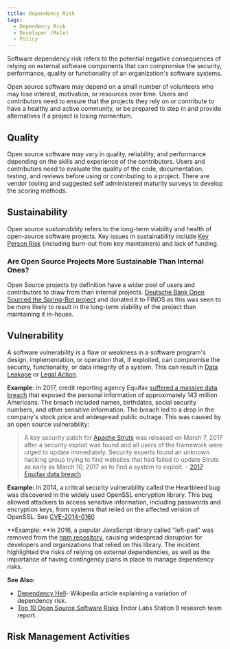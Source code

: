 ```yaml
---
title: Dependency Risk
tags:
  - Dependency Risk
  - Developer (Role)
  - Policy
---
```


<BoxOut title="Software Dependency Risk" image="/img/bok/risks/dependency-risk.png">

Software dependency risk refers to the potential negative consequences of relying on external software components that can compromise the security, performance, quality or functionality of an organization's software systems.

Open source software may depend on a small number of volunteers who may lose interest, motivation, or resources over time. Users and contributors need to ensure that the projects they rely on or contribute to have a healthy and active community, or be prepared to step in and provide alternatives if a project is losing momentum.

## Quality

Open source software may vary in quality, reliability, and performance depending on the skills and experience of the contributors. Users and contributors need to evaluate the quality of the code, documentation, testing, and reviews before using or contributing to a project. There are vendor tooling and suggested self administered maturity surveys to develop the scoring methods.

## Sustainability

Open source _sustainability_ refers to the long-term viability and health of open-source software projects.  Key issues in sustainability include [Key Person Risk](Staff-Risk) (including burn-out from key maintainers) and lack of funding.

### Are Open Source Projects More Sustainable Than Internal Ones?

Open Source projects by definition have a wider pool of users and contributors to draw from than internal projects.   [Deutsche Bank Open Sourced the Spring-Bot project](https://springbot.finos.org) and donated it to FINOS as this was seen to be more likely to result in the long-term viability of the project than maintaining it in-house.

## Vulnerability

A software vulnerability is a flaw or weakness in a software program's design, implementation, or operation that, if exploited, can compromise the security, functionality, or data integrity of a system.  This can result in [Data Leakage](Data-Leakage-Risk) or [Legal Action](Legal-Risk).

</BoxOut>

**Example:** In 2017, credit reporting agency Equifax [suffered a massive data breach](https://en.wikipedia.org/wiki/2017_Equifax_data_breach) that exposed the personal information of approximately 143 million Americans. The breach included names, birthdates, social security numbers, and other sensitive information. The breach led to a drop in the company's stock price and widespread public outrage.  This was caused by an open source vulnerability:

> A key security patch for [Apache Struts](https://en.wikipedia.org/wiki/2017_Equifax_data_breach) was released on March 7, 2017 after a security exploit was found and all users of the framework were urged to update immediately.  Security experts found an unknown hacking group trying to find websites that had failed to update Struts as early as March 10, 2017 as to find a system to exploit. - [2017 Equifax data breach](https://en.wikipedia.org/wiki/2017_Equifax_data_breach)

**Example:** In 2014, a critical security vulnerability called the Heartbleed bug was discovered in the widely used OpenSSL encryption library. This bug allowed attackers to access sensitive information, including passwords and encryption keys, from systems that relied on the affected version of OpenSSL.  See [CVE-2014-0160](https://www.cve.org/CVERecord?id=CVE-2014-0160)

**Example: **In 2016, a popular JavaScript library called "left-pad" was removed from the [npm repository](https://en.wikipedia.org/wiki/Npm_(software)), causing widespread disruption for developers and organizations that relied on this library. The incident highlighted the risks of relying on external dependencies, as well as the importance of having contingency plans in place to manage dependency risks.

**See Also:**

- [Dependency Hell](https://en.wikipedia.org/wiki/Dependency_hell)- Wikipedia article explaining a variation of dependency risk.
- [Top 10 Open Source Software Risks](https://www.endorlabs.com/blog/introducing-the-top-10-open-source-software-oss-risks) Endor Labs Station 9 research team report.

## Risk Management Activities

<BokTagList tag="Dependency Risk" filter="Activities" />
